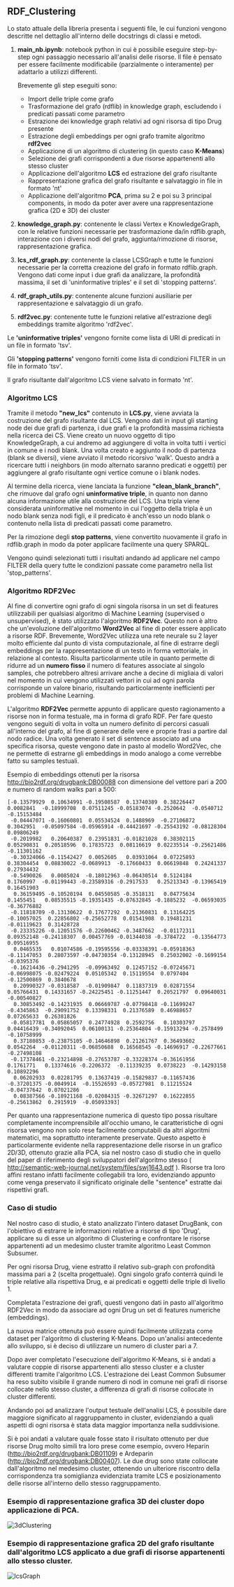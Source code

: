 ## **RDF_Clustering**

Lo stato attuale della libreria presenta i seguenti file, le cui funzioni vengono descritte nel dettaglio all'interno delle docstrings di classi e metodi.
1. **main_nb.ipynb**: notebook python in cui è possibile eseguire step-by-step ogni passaggio necessario all'analisi delle risorse.
Il file è pensato per essere facilmente modificabile (parzialmente o interamente) per adattarlo a utilizzi differenti.

    Brevemente gli step eseguiti sono:
   * Import delle triple come grafo
   * Trasformazione del grafo (rdflib) in knowledge graph, escludendo i predicati passati come parametro
   * Estrazione dei knowledge graph relativi ad ogni risorsa di tipo Drug presente
   * Estrazione degli embeddings per ogni grafo tramite algoritmo **rdf2vec**
   * Applicazione di un algoritmo di clustering (in questo caso **K-Means**)
   * Selezione dei grafi corrispondenti a due risorse appartenenti allo stesso cluster
   * Applicazione dell'algoritmo **LCS** ed estrazione del grafo risultante
   * Rappresentazione grafica del grafo risultante e salvataggio in file in formato 'nt'
   * Applicazione dell'algoritmo **PCA**, prima su 2 e poi su 3 principal components, in modo da poter aver avere una rappresentazione grafica (2D e 3D) dei cluster
   
2. **knowledge_graph.py**: contenente le classi Vertex e KnowledgeGraph, con le relative funzioni necessarie per trasformazione da/in rdflib.graph, interazione con i diversi nodi del grafo, aggiunta/rimozione di risorse, rappresentazione grafica.
3. **lcs_rdf_graph.py**: contenente la classe LCSGraph e tutte le funzioni necessarie per la corretta creazione del grafo in formato rdflib.graph. Vengono dati come input i due grafi da analizzare, la profondità massima, il set di 'uninformative triples' e il set di 'stopping patterns'.
4. **rdf_graph_utils.py**: contenente alcune funzioni ausiliarie per rappresentazione e salvataggio di un grafo.
5. **rdf2vec.py**: contenente tutte le funzioni relative all'estrazione degli embeddings tramite algoritmo 'rdf2vec'.


Le **'uninformative triples'** vengono fornite come lista di URI di predicati in un file in formato 'tsv'.

Gli **'stopping patterns'** vengono forniti come lista di condizioni FILTER in un file in formato 'tsv'.

Il grafo risultante dall'algoritmo LCS viene salvato in formato 'nt'.


### Algoritmo LCS
Tramite il metodo **"new_lcs"** contenuto in **LCS.py**, viene avviata la costruzione del grafo risultante dal LCS.
Vengono dati in input gli starting node dei due grafi di partenza, i due grafi e la profondità massima richiesta nella ricerca dei CS.
Viene creato un nuovo oggetto di tipo KnowledgeGraph, a cui andremo ad aggiungere di volta in volta tutti i vertici in comune e i nodi blank.
Una volta creato e aggiunto il nodo di partenza (blank se diversi), viene avviato il metodo ricorsivo 'walk'.
Questo andrà a ricercare tutti i neighbors (in modo alternato saranno predicati e oggetti) per aggiungere al grafo risultante ogni vertice comune o i blank nodes.


Al termine della ricerca, viene lanciata la funzione **"clean_blank_branch"**, che rimuove dal grafo ogni **uninformative triple**, in quanto non danno alcuna informazione utile alla costruzione del LCS.
Una tripla viene considerata uninformative nel momento in cui l'oggetto della tripla è un nodo blank senza nodi figli, e il predicato è anch'esso un nodo blank o contenuto nella lista di predicati passati come parametro.


Per la rimozione degli **stop patterns**, viene convertito nuovamente il grafo in rdflib.graph in modo da poter applicare facilmente una query SPARQL. 

Vengono quindi selezionati tutti i risultati andando ad applicare nel campo FILTER della query tutte le condizioni passate come parametro nella list 'stop_patterns'.


### Algoritmo RDF2Vec
Al fine di convertire ogni grafo di ogni singola risorsa in un set di features utilizzabili per qualsiasi algoritmo di Machine Learning (supervised o unsupervised), è stato utilizzato l'algoritmo **RDF2Vec**.
Questo non è altro che un'evoluzione dell'algoritmo **Word2Vec** al fine di poter essere applicato a risorse RDF.
Brevemente, Word2Vec utilizza una rete neurale su 2 layer molto efficiente dal punto di vista computazionale, al fine di estrarre degli embeddings per la rappresentazione di un testo in forma vettoriale, in relazione al contesto.
Risulta particolarmente utile in quanto permette di ridurre ad un **numero fisso** il numero di features associate al singolo samples, che potrebbero altresì arrivare anche a decine di migliaia di valori nel momento in cui vengono utilizzati vettori in cui ad ogni parola corrisponde un valore binario, risultando particolarmente inefficienti per problemi di Machine Learning.


L'algoritmo **RDF2Vec** permette appunto di applicare questo ragionamento a risorse non in forma testuale, ma in forma di grafo RDF. Per fare questo vengono seguiti di volta in volta un numero definito di percorsi casuali all'interno del grafo, al fine di generare delle vere e proprie frasi a partire dal nodo radice.
Una volta generato il set di sentence associato ad una specifica risorsa, queste vengono date in pasto al modello Word2Vec, che ne permette di estrarne gli embeddings in modo analogo a come verrebbe fatto su samples testuali.


Esempio di embeddings ottenuti per la risorsa <http://bio2rdf.org/drugbank:DB00088> con dimensione del vettore pari a 200 e numero di random walks pari a 500:
```
[-0.13579929  0.10634991 -0.19508587  0.13740389  0.38226447  0.0082841  -0.18999708  0.07511245 -0.05183074 -0.2520642  -0.0540712  -0.15153484
 -0.04447071 -0.16060801  0.05534524  0.1488969  -0.27106872  0.3042951  -0.05097584 -0.05965914 -0.44421697 -0.25543192 -0.08128304  0.09806249
 -0.2019982   0.20640387  0.23951831 -0.01821028  0.38302115  0.05290831  0.20518596  0.17835723  0.08116619  0.02235514 -0.25621486 -0.11301162
 -0.30324066 -0.11542427  0.0052605   0.03931064  0.07225893  0.38304454  0.08830022 -0.0689913  -0.17660433  0.06619848  0.24241337  0.27934432
 -0.5490026   0.0085024  -0.18012963 -0.06430514  0.5124184   0.1760997  -0.01199443 -0.23589316 -0.2917533   0.25213343 -0.13965419  0.16451903
  0.36159495 -0.10520194  0.04550585 -0.3518131   0.04775634  0.1455451   0.08535515 -0.19351435 -0.07632845 -0.1885232  -0.06593035 -0.36776882
 -0.11818709 -0.13130622  0.17677292  0.21360831  0.13164225 -0.10057025  0.22856802 -0.25652778  0.01541908  0.19481231 -0.01119623  0.31428728
 -0.23335226 -0.12051576 -0.22600462 -0.3487662  -0.01172311  0.09352148 -0.24118307  0.00457769 -0.01344038 -0.3784722  -0.13564773  0.09516955
  0.0465535   0.01074586 -0.19595556 -0.03338391 -0.05918363 -0.11147053  0.28073597 -0.04730354 -0.13128945  0.25032002 -0.1699154  -0.0395376
 -0.16214436 -0.2941295  -0.09963492  0.12457152 -0.07245671 -0.06998075 -0.02479224  0.05105342  0.15119554  0.0797404  -0.12500869  0.3840678
  0.20990327 -0.0318587  -0.01909847  0.11837319  0.02871554  0.05766431  0.14331657 -0.24225451 -0.11251447  0.20521797  0.09640031 -0.00540827
  0.30853492 -0.14231935  0.06669787 -0.07798418 -0.11699247 -0.4345863  -0.29091752  0.13398331  0.21376589  0.46988657  0.07265633  0.26381826
 -0.05817781  0.05865057  0.24774928  0.2592756   0.10303797  0.04416439 -0.34092045  0.06100131 -0.25364804 -0.15913294 -0.2578499  -0.10758999
  0.37180853 -0.23875105 -0.14646898  0.21261767  0.36493602  0.0542264  -0.01120311 -0.06850688  0.16568545 -0.14696917 -0.22677661 -0.27498108
 -0.17378461 -0.23214898 -0.27653787 -0.33228374 -0.36161956  0.1761771   0.13374616 -0.2206372  -0.11339235  0.0738223  -0.14293158  0.10892296
  0.06202933  0.02281795  0.13637419 -0.15829837 -0.11657436 -0.37201375 -0.0049914  -0.15526593 -0.05727981  0.11215524 -0.04737642  0.07021286
  0.08387566 -0.18921168 -0.02084315 -0.32671297  0.16222855 -0.25613862  0.2915919  -0.05093393]
```
Per quanto una rappresentazione numerica di questo tipo possa risultare completamente incomprensibile all'occhio umano, le caratteristiche di ogni risorsa vengono non solo rese facilmente computabili da altri algoritmi matematici, ma soprattutto interamente preservate.
Questo aspetto è particolarmente evidente nella rappresentazione delle risorse in un grafico 2D/3D, ottenuto grazie alla PCA, sia nel nostro caso di studio che in quello del paper di riferimento degli sviluppatori dell'algoritmo stesso ( <http://semantic-web-journal.net/system/files/swj1643.pdf> ).
Risorse tra loro affini restano infatti facilmente collegabili tra loro, evidenziando appunto come venga preservato il significato originale delle "sentence" estratte dai rispettivi grafi.


### Caso di studio
Nel nostro caso di studio, è stato analizzato l'intero dataset DrugBank, con l'obiettivo di estrarre le informazioni relative a risorse di tipo 'Drug', applicare su di esse un algoritmo di Clustering e confrontare le risorse appartenenti ad un medesimo cluster tramite algoritmo Least Common Subsumer.

Per ogni risorsa Drug, viene estratto il relativo sub-graph con profondità massima pari a 2 (scelta progettuale). Ogni singolo grafo conterrà quindi le triple relative alla rispettiva Drug, e ai predicati e oggetti delle triple di livello 1.

Completata l'estrazione dei grafi, questi vengono dati in pasto all'algoritmo RDF2Vec in modo da associare ad ogni Drug un set di features numeriche (embeddings).

La nuova matrice ottenuta può essere quindi facilmente utilizzata come dataset per l'algoritmo di clustering K-Means. Dopo un'analisi antecedente allo sviluppo, si è deciso di utilizzare un numero di cluster pari a 7.

Dopo aver completato l'esecuzione dell'algoritmo K-Means, si è andati a valutare coppie di risorse appartenenti allo stesso cluster e a cluster differenti tramite l'algoritmo LCS.
L'estrazione dei Least Common Subsumer ha reso subito visibile il grande numero di nodi in comune nei grafi di risorse collocate nello stesso cluster, a differenza di grafi di risorse collocate in cluster differenti.

Andando poi ad analizzare l'output testuale dell'analisi LCS, è possibile dare maggiore significato al raggruppamento in cluster, evidenziando a quali aspetti di ogni risorsa è stata data maggior importanza nella suddivisione.

Si è poi andati a valutare quale fosse stato il risultato ottenuto per due risorse Drug molto simili tra loro prese come esempio, ovvero Heparin (<http://bio2rdf.org/drugbank:DB01109>) e Ardeparin (<http://bio2rdf.org/drugbank:DB00407>).
Le due drug sono state collocate dall'algoritmo nel medesimo cluster, ottenendo un ulteriore riscontro della corrispondenza tra somiglianza evidenziata tramite LCS e posizionamento delle risorse all'interno dello stesso raggruppamento.



### Esempio di rappresentazione grafica 3D dei cluster dopo applicazione di PCA.
![3dClustering](images/3dcluster.png)

### Esempio di rappresentazione grafica 2D del grafo risultante dall'algoritmo LCS applicato a due grafi di risorse appartenenti allo stesso cluster.
![lcsGraph](images/lcs_example.jpg)
